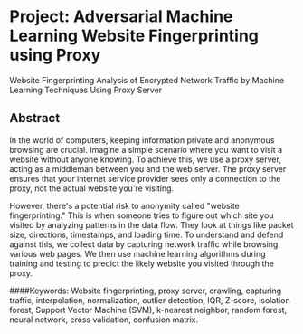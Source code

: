 # Project: Adversarial Machine Learning Website Fingerprinting using Proxy
Website Fingerprinting Analysis of Encrypted Network Traffic by Machine Learning Techniques Using Proxy Server

## Abstract
In the world of computers, keeping information private and anonymous browsing are crucial. Imagine a simple scenario where you want to visit a website without anyone knowing. To achieve this, we use a proxy server, acting as a middleman between you and the web server. The proxy server ensures that your internet service provider sees only a connection to the proxy, not the actual website you're visiting.

However, there's a potential risk to anonymity called "website fingerprinting." This is when someone tries to figure out which site you visited by analyzing patterns in the data flow. They look at things like packet size, directions, timestamps, and loading time. To understand and defend against this, we collect data by capturing network traffic while browsing various web pages. We then use machine learning algorithms during training and testing to predict the likely website you visited through the proxy.

####Keywords: 
Website fingerprinting, proxy server, crawling, capturing traffic, interpolation, normalization, outlier detection, IQR, Z-score, isolation forest, Support Vector Machine (SVM), k-nearest neighbor, random forest, neural network, cross validation, confusion matrix.
